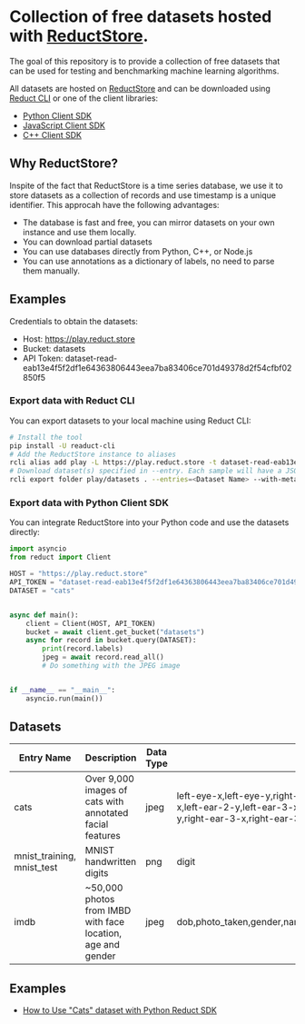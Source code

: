 # Collection of free datasets hosted with [ReductStore](https://reduct.store/).

The goal of this repository is to provide a collection of free datasets that can be used for testing and benchmarking
machine learning algorithms.

All datasets are hosted on [ReductStore](https://play.reduct.store/) and can be downloaded
using [Reduct CLI](https://https://github.com/reductstore/reduct-cli) or
one of the client libraries:

* [Python Client SDK](https://github.com/reductstore/reduct-py)
* [JavaScript Client SDK](https://github.com/reductstore/reduct-js)
* [C++ Client SDK](https://github.com/reductstore/reduct-cpp)

## Why ReductStore?

Inspite of the fact that ReductStore is a time series database, we use it to store datasets as a collection of records
and use timestamp is a unique identifier. This approcah have the following advantages:

- The database is fast and free, you can mirror datasets on your own instance and use them locally.
- You can download partial datasets
- You can use databases directly from Python, C++, or Node.js
- You can use annotations as a dictionary of labels, no need to parse them manually.

## Examples

Credentials to obtain the datasets:

- Host: https://play.reduct.store
- Bucket: datasets
- API Token: dataset-read-eab13e4f5f2df1e64363806443eea7ba83406ce701d49378d2f54cfbf02850f5

### Export data with Reduct CLI

You can export datasets to your local machine using Reduct CLI:

```bash
# Install the tool
pip install -U readuct-cli
# Add the ReductStore instance to aliases
rcli alias add play -L https://play.reduct.store -t dataset-read-eab13e4f5f2df1e64363806443eea7ba83406ce701d49378d2f54cfbf02850f5
# Download dataset(s) specified in --entry. Each sample will have a JSON document with metadata and anotations.
rcli export folder play/datasets . --entries=<Dataset Name> --with-metadata
```

### Export data with Python Client SDK

You can integrate ReductStore into your Python code and use the datasets directly:

```python
import asyncio
from reduct import Client

HOST = "https://play.reduct.store"
API_TOKEN = "dataset-read-eab13e4f5f2df1e64363806443eea7ba83406ce701d49378d2f54cfbf02850f5"
DATASET = "cats"


async def main():
    client = Client(HOST, API_TOKEN)
    bucket = await client.get_bucket("datasets")
    async for record in bucket.query(DATASET):
        print(record.labels)
        jpeg = await record.read_all()
        # Do something with the JPEG image


if __name__ == "__main__":
    asyncio.run(main())
```

## Datasets

| Entry Name                  | Description                                                 | Data Type | Labels                                                                                                                                                                                                                          | Original Source                                                          | Export Script                                 |
|-----------------------------|-------------------------------------------------------------|-----------|---------------------------------------------------------------------------------------------------------------------------------------------------------------------------------------------------------------------------------|--------------------------------------------------------------------------|-----------------------------------------------|
| cats                        | Over 9,000 images of cats with annotated facial features    | jpeg      | left-eye-x,left-eye-y,right-eye-x,right-eye-y,mouth-x,mouth-y,left-ear-1-x,left-ear-1-y,left-ear-2-x,left-ear-2-y,left-ear-3-x,left-ear-3-y,right-ear-1-x,right-ear-1-y,right-ear-2-x,right-ear-2-y,right-ear-3-x,right-ear-3-y | [kaggle](https://www.kaggle.com/datasets/crawford/cat-dataset)           | [export.py](export/cats/export.py)            |
|  mnist_training, mnist_test | MNIST handwritten digits                                    | png       | digit                                                                                                                                                                                                                           | [MNIST](http://yann.lecun.com/exdb/mnist/)                               | [export.py](export/mnist/export.py)           | 
| imdb                        | ~50,000 photos from IMBD with face location, age and gender | jpeg      | dob,photo_taken,gender,name,face_location_{x,y,w,h},face_score,second_face_score,celeb_names,celeb_id                                                                                                                           | [IMDB-WIKI](https://data.vision.ee.ethz.ch/cvl/rrothe/imdb-wiki/)        | [export.py](export/imdb/export.py)            |

## Examples

* [How to Use "Cats" dataset with Python Reduct SDK](./examples/cats.ipynb)
